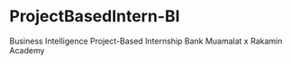 # ProjectBasedIntern-BI
Business Intelligence Project-Based Internship Bank Muamalat x Rakamin Academy
